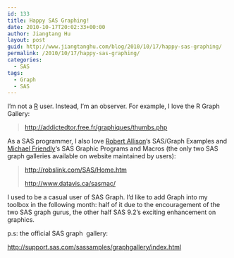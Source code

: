 ```yaml
---
id: 133
title: Happy SAS Graphing!
date: 2010-10-17T20:02:33+00:00
author: Jiangtang Hu
layout: post
guid: http://www.jiangtanghu.com/blog/2010/10/17/happy-sas-graphing/
permalink: /2010/10/17/happy-sas-graphing/
categories:
  - SAS
tags:
  - Graph
  - SAS
---
```

I’m not a [R](http://www.r-project.org/) user. Instead, I’m an observer. For example, I love the R Graph Gallery:

> <http://addictedtor.free.fr/graphiques/thumbs.php>

As a SAS programmer, I also love [Robert Allison](http://robslink.com/)&#8216;s SAS/Graph Examples and [Michael Friendly](http://www.datavis.ca)&#8216;s SAS Graphic Programs and Macros (the only two SAS graph galleries available on website maintained by users):

> <http://robslink.com/SAS/Home.htm>
> 
> <http://www.datavis.ca/sasmac/>

I used to be a casual user of SAS Graph. I’d like to add Graph into my toolbox in the following month: half of it due to the encouragement of the two SAS graph gurus, the other half SAS 9.2’s exciting enhancement on graphics.

p.s: the official SAS graph  gallery:

<http://support.sas.com/sassamples/graphgallery/index.html>